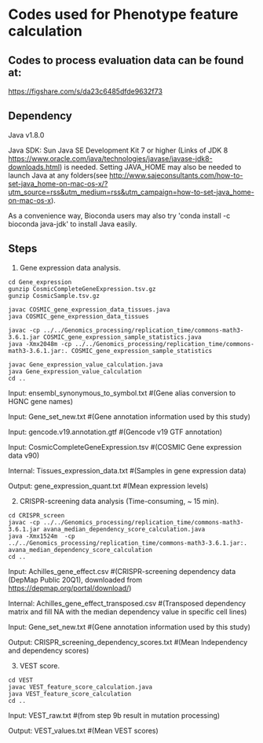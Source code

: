 # Codes used for Phenotype feature calculation


  
## Codes to process evaluation data can be found at:

https://figshare.com/s/da23c6485dfde9632f73

## Dependency

Java v1.8.0

Java SDK: Sun Java SE Development Kit 7 or higher (Links of JDK 8 https://www.oracle.com/java/technologies/javase/javase-jdk8-downloads.html) is needed. Setting JAVA_HOME may also be needed to launch Java at any folders(see http://www.sajeconsultants.com/how-to-set-java_home-on-mac-os-x/?utm_source=rss&utm_medium=rss&utm_campaign=how-to-set-java_home-on-mac-os-x).

As a convenience way, Bioconda users may also try 'conda install -c bioconda java-jdk' to install Java easily.

## Steps


1. Gene expression data analysis.

```
cd Gene_expression
gunzip CosmicCompleteGeneExpression.tsv.gz
gunzip CosmicSample.tsv.gz

javac COSMIC_gene_expression_data_tissues.java
java COSMIC_gene_expression_data_tissues

javac -cp ../../Genomics_processing/replication_time/commons-math3-3.6.1.jar COSMIC_gene_expression_sample_statistics.java
java -Xmx2048m -cp ../../Genomics_processing/replication_time/commons-math3-3.6.1.jar:. COSMIC_gene_expression_sample_statistics

javac Gene_expression_value_calculation.java
java Gene_expression_value_calculation
cd ..
```
  Input: ensembl_synonymous_to_symbol.txt #(Gene alias conversion to HGNC gene names)

  Input: Gene_set_new.txt #(Gene annotation information used by this study)

  Input: gencode.v19.annotation.gtf #(Gencode v19 GTF annotation)

  Input: CosmicCompleteGeneExpression.tsv #(COSMIC Gene expression data v90)
  
  Internal: Tissues_expression_data.txt #(Samples in gene expression data)

  Output: gene_expression_quant.txt #(Mean expression levels)

2. CRISPR-screening data analysis (Time-consuming, ~ 15 min).
```
cd CRISPR_screen
javac -cp ../../Genomics_processing/replication_time/commons-math3-3.6.1.jar avana_median_dependency_score_calculation.java
java -Xmx1524m  -cp ../../Genomics_processing/replication_time/commons-math3-3.6.1.jar:. avana_median_dependency_score_calculation
cd ..
```
  Input: Achilles_gene_effect.csv #(CRISPR-screening dependency data (DepMap Public 20Q1), downloaded from https://depmap.org/portal/download/)

  Internal: Achilles_gene_effect_transposed.csv #(Transposed dependency matrix and fill NA with the median dependency value in specific cell lines)

  Input: Gene_set_new.txt #(Gene annotation information used by this study)

  Output: CRISPR_screening_dependency_scores.txt #(Mean Independency and dependency scores)


3. VEST score.
```
cd VEST
javac VEST_feature_score_calculation.java
java VEST_feature_score_calculation
cd ..
```
  Input:  VEST_raw.txt #(from step 9b result in mutation processing)

  Output: VEST_values.txt #(Mean VEST scores)
